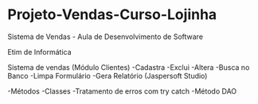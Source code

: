 # Projeto-Vendas-Curso-Lojinha
 Sistema de Vendas - Aula de Desenvolvimento de Software
 
 Etim de Informática
 
 Sistema de vendas (Módulo Clientes)
 -Cadastra
 -Exclui
 -Altera
 -Busca no Banco
 -Limpa Formulário
 -Gera Relatório (Jaspersoft Studio)
 
 -Métodos
 -Classes
 -Tratamento de erros com try catch
 -Método DAO
 
